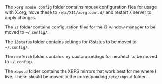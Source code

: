 The ``xorg mouse config`` folder contains mouse configuration files for usage with X.org, move these to ``/etc/X11/xorg.conf.d/`` and restart X server to apply changes.

The ``i3`` folder contains configuration files for the i3 window manager to be moved to ``~/.config/``.

The ``i3status`` folder contains settings for i3status to be moved to ``~/.config/``.

The ``neofetch`` folder contains my custom settings for neofetch to be moved to ``~/.config/``.

The ``xbps.d`` folder contains the XBPS mirrors that work best for me where I live. These should be moved to the corresponding ``/etc/xbps.d`` folder.
